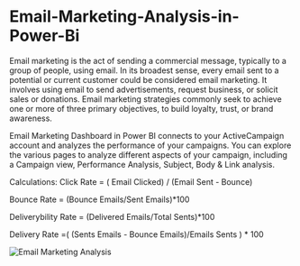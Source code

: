 # Email-Marketing-Analysis-in-Power-Bi

Email marketing is the act of sending a commercial message, typically to a group of people, using email. In its broadest sense, every email sent to a potential or current customer could be considered email marketing. It involves using email to send advertisements, request business, or solicit sales or donations. Email marketing strategies commonly seek to achieve one or more of three primary objectives, to build loyalty, trust, or brand awareness.

Email Marketing Dashboard in Power BI connects to your ActiveCampaign account and analyzes the performance of your campaigns. You can explore the various pages to analyze different aspects of your campaign, including a Campaign view, Performance Analysis, Subject, Body & Link analysis.

Calculations:
Click Rate = ( Email Clicked) / (Email Sent - Bounce)

Bounce Rate = (Bounce Emails/Sent Emails)*100

Deliverybility Rate = (Delivered Emails/Total Sents)*100

Delivery Rate =( (Sents Emails - Bounce Emails)/Emails Sents ) * 100



![Email Marketing Analysis](https://user-images.githubusercontent.com/39822204/175764427-03ea1aa2-13f1-4e70-9d00-2bcaeb2c64e9.PNG)
